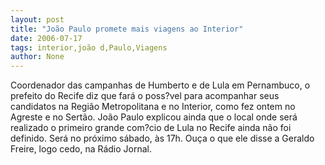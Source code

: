 ```yaml
---
layout: post
title: "João Paulo promete mais viagens ao Interior"
date: 2006-07-17
tags: interior,joão d,Paulo,Viagens
author: None
---
```


Coordenador das campanhas de Humberto e de Lula em Pernambuco, o prefeito do Recife diz que fará o poss?vel para acompanhar seus candidatos na Região Metropolitana e no Interior, como fez ontem no Agreste e no Sertão. João Paulo explicou ainda que o local onde será realizado o primeiro grande com?cio de Lula no Recife ainda não foi definido. Será no próximo sábado, às 17h.
Ouça o que ele disse a Geraldo Freire, logo cedo, na Rádio Jornal. 